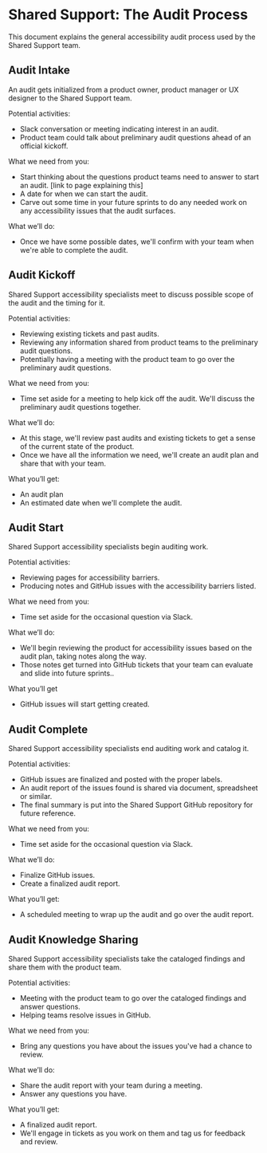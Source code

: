 # Shared Support: The Audit Process

This document explains the general accessibility audit process used by the Shared Support team.

## Audit Intake

An audit gets initialized from a product owner, product manager or UX designer to the Shared Support team.

Potential activities:

- Slack conversation or meeting indicating interest in an audit.
- Product team could talk about preliminary audit questions ahead of an official kickoff.

What we need from you:

- Start thinking about the questions product teams need to answer to start an audit. [link to page explaining this]
- A date for when we can start the audit.
- Carve out some time in your future sprints to do any needed work on any accessibility issues that the audit surfaces.

What we’ll do:

- Once we have some possible dates, we'll confirm with your team when we're able to complete the audit.

## Audit Kickoff

Shared Support accessibility specialists meet to discuss possible scope of the audit and the timing for it.

Potential activities:

- Reviewing existing tickets and past audits.
- Reviewing any information shared from product teams to the preliminary audit questions.
- Potentially having a meeting with the product team to go over the preliminary audit questions.

What we need from you:

- Time set aside for a meeting to help kick off the audit. We'll discuss the preliminary audit questions together.

What we’ll do:

- At this stage, we'll review past audits and existing tickets to get a sense of the current state of the product.
- Once we have all the information we need, we'll create an audit plan and share that with your team.

What you’ll get:

- An audit plan
- An estimated date when we'll complete the audit.

## Audit Start

Shared Support accessibility specialists begin auditing work.

Potential activities:

- Reviewing pages for accessibility barriers.
- Producing notes and GitHub issues with the accessibility barriers listed.

What we need from you:

- Time set aside for the occasional question via Slack.

What we’ll do:

- We'll begin reviewing the product for accessibility issues based on the audit plan, taking notes along the way.
- Those notes get turned into GitHub tickets that your team can evaluate and slide into future sprints..

What you’ll get

- GitHub issues will start getting created.

## Audit Complete

Shared Support accessibility specialists end auditing work and catalog it.

Potential activities:

- GitHub issues are finalized and posted with the proper labels.
- An audit report of the issues found is shared via document, spreadsheet or similar.
- The final summary is put into the Shared Support GitHub repository for future reference.

What we need from you:

- Time set aside for the occasional question via Slack.

What we’ll do:

- Finalize GitHub issues.
- Create a finalized audit report.

What you’ll get:

- A scheduled meeting to wrap up the audit and go over the audit report.

## Audit Knowledge Sharing

Shared Support accessibility specialists take the cataloged findings and share them with the product team.

Potential activities:

- Meeting with the product team to go over the cataloged findings and answer questions.
- Helping teams resolve issues in GitHub.

What we need from you:

- Bring any questions you have about the issues you've had a chance to review.

What we’ll do:

- Share the audit report with your team during a meeting.
- Answer any questions you have.

What you’ll get:

- A finalized audit report.
- We'll engage in tickets as you work on them and tag us for feedback and review.
